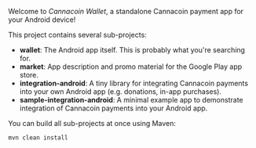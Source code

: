 Welcome to _Cannacoin Wallet_, a standalone Cannacoin payment app for your Android device!

This project contains several sub-projects:

 * __wallet__:
     The Android app itself. This is probably what you're searching for.
 * __market__:
     App description and promo material for the Google Play app store.
 * __integration-android__:
     A tiny library for integrating Cannacoin payments into your own Android app
     (e.g. donations, in-app purchases).
 * __sample-integration-android__:
     A minimal example app to demonstrate integration of Cannacoin payments into
     your Android app.

You can build all sub-projects at once using Maven:

`mvn clean install`
